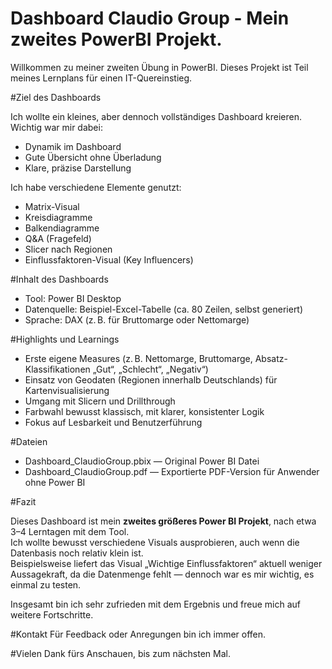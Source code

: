 # Dashboard Claudio Group - Mein zweites PowerBI Projekt.

Willkommen zu meiner zweiten Übung in PowerBI.
Dieses Projekt ist Teil meines Lernplans für einen IT-Quereinstieg. 

#Ziel des Dashboards

Ich wollte ein kleines, aber dennoch vollständiges Dashboard kreieren.
Wichtig war mir dabei:
- Dynamik im Dashboard
- Gute Übersicht ohne Überladung
- Klare, präzise Darstellung

Ich habe verschiedene Elemente genutzt:

- Matrix-Visual
- Kreisdiagramme
- Balkendiagramme
- Q&A (Fragefeld)
- Slicer nach Regionen
- Einflussfaktoren-Visual (Key Influencers)

#Inhalt des Dashboards

- Tool: Power BI Desktop
- Datenquelle: Beispiel-Excel-Tabelle (ca. 80 Zeilen, selbst generiert)
- Sprache: DAX (z. B. für Bruttomarge oder Nettomarge)

#Highlights und Learnings

- Erste eigene Measures (z. B. Nettomarge, Bruttomarge, Absatz-Klassifikationen „Gut“, „Schlecht“, „Negativ“)
- Einsatz von Geodaten (Regionen innerhalb Deutschlands) für Kartenvisualisierung
- Umgang mit Slicern und Drillthrough
- Farbwahl bewusst klassisch, mit klarer, konsistenter Logik
- Fokus auf Lesbarkeit und Benutzerführung

#Dateien


- Dashboard_ClaudioGroup.pbix — Original Power BI Datei
- Dashboard_ClaudioGroup.pdf — Exportierte PDF-Version für Anwender ohne Power BI

#Fazit

Dieses Dashboard ist mein **zweites größeres Power BI Projekt**, nach etwa 3–4 Lerntagen mit dem Tool.  
Ich wollte bewusst verschiedene Visuals ausprobieren, auch wenn die Datenbasis noch relativ klein ist.  
Beispielsweise liefert das Visual „Wichtige Einflussfaktoren“ aktuell weniger Aussagekraft, da die Datenmenge fehlt — dennoch war es mir wichtig, es einmal zu testen.

Insgesamt bin ich sehr zufrieden mit dem Ergebnis und freue mich auf weitere Fortschritte.

#Kontakt
Für Feedback oder Anregungen bin ich immer offen. 

#Vielen Dank fürs Anschauen, bis zum nächsten Mal. 
